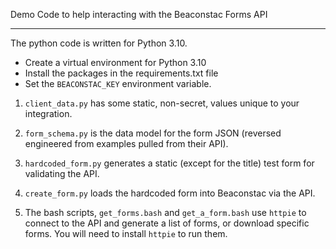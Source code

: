 Demo Code to help interacting with the Beaconstac Forms API

----

The python code is written for Python 3.10.

- Create a virtual environment for Python 3.10
- Install the packages in the requirements.txt file
- Set the `BEACONSTAC_KEY` environment variable.


1.  `client_data.py` has some static, non-secret, values unique to your integration.
2.  `form_schema.py` is the data model for the form JSON (reversed engineered from examples pulled from their API).
3.  `hardcoded_form.py` generates a static (except for the title) test form for validating the API.
4.  `create_form.py` loads the hardcoded form into Beaconstac via the API.

5.  The bash scripts, `get_forms.bash` and `get_a_form.bash` use `httpie` to connect to the API and generate a list of forms, or download specific forms.  You will need to install `httpie` to run them.



